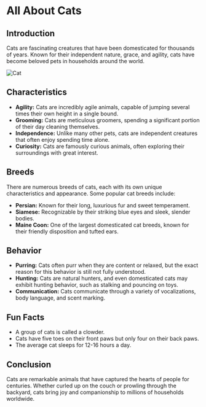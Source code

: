 # All About Cats

## Introduction
Cats are fascinating creatures that have been domesticated for thousands of years. Known for their independent nature, grace, and agility, cats have become beloved pets in households around the world.

![Cat](https://upload.wikimedia.org/wikipedia/commons/thumb/3/3a/Cat03.jpg/220px-Cat03.jpg)

## Characteristics
- **Agility:** Cats are incredibly agile animals, capable of jumping several times their own height in a single bound.
- **Grooming:** Cats are meticulous groomers, spending a significant portion of their day cleaning themselves.
- **Independence:** Unlike many other pets, cats are independent creatures that often enjoy spending time alone.
- **Curiosity:** Cats are famously curious animals, often exploring their surroundings with great interest.

## Breeds
There are numerous breeds of cats, each with its own unique characteristics and appearance. Some popular cat breeds include:
- **Persian:** Known for their long, luxurious fur and sweet temperament.
- **Siamese:** Recognizable by their striking blue eyes and sleek, slender bodies.
- **Maine Coon:** One of the largest domesticated cat breeds, known for their friendly disposition and tufted ears.

## Behavior
- **Purring:** Cats often purr when they are content or relaxed, but the exact reason for this behavior is still not fully understood.
- **Hunting:** Cats are natural hunters, and even domesticated cats may exhibit hunting behavior, such as stalking and pouncing on toys.
- **Communication:** Cats communicate through a variety of vocalizations, body language, and scent marking.

## Fun Facts
- A group of cats is called a clowder.
- Cats have five toes on their front paws but only four on their back paws.
- The average cat sleeps for 12-16 hours a day.

## Conclusion
Cats are remarkable animals that have captured the hearts of people for centuries. Whether curled up on the couch or prowling through the backyard, cats bring joy and companionship to millions of households worldwide.

